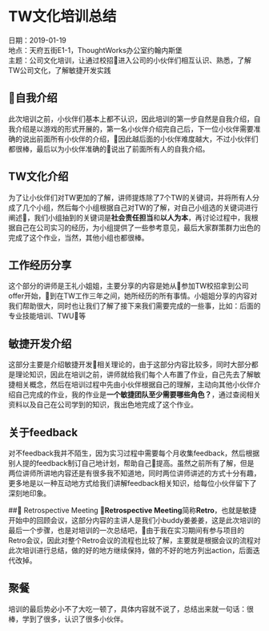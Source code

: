 # TW文化培训总结
日期：2019-01-19  
地点：天府五街E1-1，ThoughtWorks办公室约翰内斯堡  
主题：公司文化培训，让通过校招进入公司的小伙伴们相互认识、熟悉，了解TW公司文化，了解敏捷开发实践

## 自我介绍
此次培训之前，小伙伴们基本上都不认识，因此培训的第一步自然是自我介绍，自我介绍是以游戏的形式开展的，第一名小伙伴介绍完自己后，下一位小伙伴需要准确的说出前面所有小伙伴的介绍，因此越后面的小伙伴难度越大，不过小伙伴们都很棒，最后以为小伙伴准确的说出了前面所有人的自我介绍。

## TW文化介绍
为了让小伙伴们对TW更加的了解，讲师提炼除了7个TW的关键词，并将所有人分成了几个小组，然后每个小组根据自己对TW的了解，对自己小组选的关键词进行阐述，我们小组抽到的关键词是**社会责任担当**和**以人为本**，再讨论过程中，我根据自己在公司实习的经历，为小组提供了一些参考意见，最后大家群策群力出色的完成了这个作业，当然，其他小组也都很棒。

## 工作经历分享
这个部分的讲师是王礼小姐姐，主要分享的内容是她从参加TW校招拿到公司offer开始，到在TW工作三年之间，她所经历的所有事情。小姐姐分享的内容对我们帮助很大，同时也让我们了解了接下来我们需要完成的一些事，比如：后面的专业技能培训、TWU等

## 敏捷开发介绍
这部分主要是介绍敏捷开发相关理论的，由于这部分内容比较多，同时大部分都是理论知识，因此在培训之前，讲师就给我们每个人布置了作业，自己先去了解敏捷相关概念，然后在培训过程中先由小伙伴根据自己的理解，主动向其他小伙伴介绍自己完成的作业，我的作业是**一个敏捷团队至少需要哪些角色？**，通过查阅相关资料以及自己在公司学到的知识，我出色地完成了这个作业。

## 关于feedback
对不feedback我并不陌生，因为实习过程中需要每个月收集feedback，然后根据别人提的feedback制订自己地计划，帮助自己提高。虽然之前所有了解，但是两位讲师所讲地内容还是有很多我不知道地，同时两位讲师讲述的方式十分有趣，更多地是以一种互动地方式给我们讲解feedback相关知识，给每位小伙伴留下了深刻地印象。

## Retrospective Meeting
**Retrospective Meeting**简称**Retro**，也就是敏捷开始中的回顾会议，这部分内容的主讲人是我们小buddy姜姜姜，这是此次培训的最后一个步骤，也是对培训的一次总结吧，由于我在实习期间有参与项目的Retro会议，因此对整个Retro会议的流程也比较了解，主要就是根据会议的流程对此次培训进行总结，做的好的地方继续保持，做的不好的地方列出action，后面迭代改掉。

## 聚餐
培训的最后势必小不了大吃一顿了，具体内容就不说了，总结出来就一句话：很棒，学到了很多，认识了很多小伙伴。